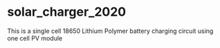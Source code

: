 # solar_charger_2020
This is a single cell 18650 Lithium Polymer battery charging circuit using one cell PV module
